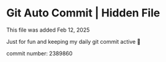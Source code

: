 # Git Auto Commit | Hidden File

This file was added Feb 12, 2025

Just for fun and keeping my daily git commit active 🤪

commit number: 2389860
